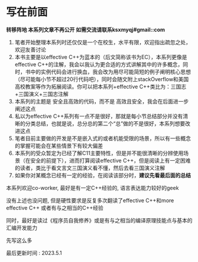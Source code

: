 # 写在前面

**转移阵地 本系列文章不再公开 如需交流请联系ksxmyqj#gmail::com**



1. 笔者开始整理本系列时还仅仅是一个在校生，水平有限，欢迎指出疏忽之处，欢迎友善讨论
2. 本书主要是以effective C++为蓝本的（后文简称该书为EC），本系列更像是effective C++的注解，我会以我认为更合适的方式讲解其中的许多概念，同时，书中的实例代码会进行换血，我会改为用尽可能简短的例子阐明核心思想（尽可能每小节不超过20行代码吧），同时会随文附上stackOverflow和美国高校教案等作为拓展阅读。你可以把本系列+effective C++类比为：三国志+三国演义+三国志注解
3. 本系列的主题是 安全且高效的代码，而不是 高效且安全，我会在后面进一步阐述这点
4. 私以为effective C++系列有一点不是很好，那就是每小节总结部分并没有清晰的分类总结，也就是说，总分总的第二个“总”做的不是很好，本系列想要改进这点
5. 笔者目前主要做的开发是不是嵌入式的或者机能受限的场景，所以有一些概念的掌握可能会在某些情景下有较大偏差
6. 本系列的受众暂定为已经了解C11主要特性，但是并不能很清晰的分辨使用场景（在安全的前提下），进而打算阅读effective C++，但是阅读上有一定困难的读者，类比于看文言文三国演义看不懂，然后去看三国演义注解
7. 如果你对某概念已经有一定的经验，在阅读该部分时，**建议先看最后面的总结**

本系列欢迎co-worker, 最好是有一定C++经验的, 语言表达能力较好的geek

没有上述也没问题, 但是硬性要求是反复多次翻读了effective C++和more effective C++ 或者有与之相当的C++经验

同时，最好是读过《程序员自我修养》或是有与之相当的编译原理技能点与基本的汇编开发能力



先写这么多

最后更新时间 : 2023.5.1



